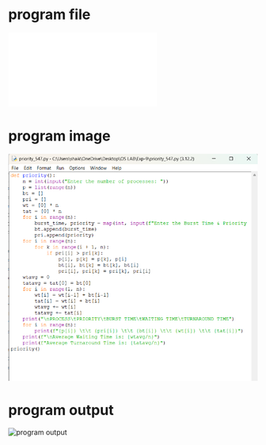 # program file
![program file](priority.py)

# program image
![program image](priority_program.png)

# program output
![program output](program_output.png)

